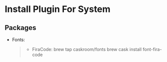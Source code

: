 # Install Plugin For System #

## Packages ##
- Fonts:
    > - FiraCode:
    > brew tap caskroom/fonts
    > brew cask install font-fira-code
